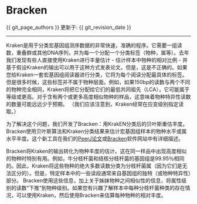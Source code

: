 # Bracken

{{ git_page_authors }} 更新于: {{ git_revision_date }}

---

Kraken是用于分类宏基因组测序数据的非常快速，准确的程序。它需要一组读数，重叠群或其他DNA序列，并为每一个分配一个分类标签（物种，属等）。去年我们发现有些人直接使用Kraken进行丰量估计 - 估计样本中物种的相对比例 - 并基于假设Kraken的输出可以用于这种方式发表论文。但是，这是不正确的。如果您给Kraken一套宏基因组阅读器进行分类，它将为每个阅读分配最具体的标签。但是很多时候，这些标签并不属于物种层面。例如，如果150bp的读数与两个不同的物种完全相同，Kraken将把它分配给它们的最低共同祖先（LCA），它可能属于等级或更高。对于含有两个或更多高度相似物种的样品，这意味着物种特异性读数的数量可能远远少于预期。 （我们应该注意到，Kraken经常在应变级别指定读取。）

为了解决这个问题，我们开发了Bracken：用KrakEN分类后的贝叶斯重估丰度。 Bracken使用贝叶斯算法和Kraken分类结果来估计宏基因组样本的物种水平或属水平丰度。这个新工具在我们的[PeerJ论文](https://peerj.com/articles/cs-104/)或[Bracken](https://ccb.jhu.edu/software/bracken/)软件网站中有详细描述。

Bracken将Kraken的输出转化为物种丰度的估计。这在同一样品中出现高度相似的物种时特别有用。例如，牛分枝杆菌和结核分枝杆菌的基因组是99.95％相同的。因此，Kraken将这些物种的绝大多数读数分类为分枝杆菌属（因为它们是无法区分的）。但是，特定样本中的一些读段通常来自基因组的独特（或物种特异性）部分。 Bracken使用这些信息，加上关于姊妹物种之间相似性的信息，将属性级别的读数“下推”到物种级别。如果您有兴趣了解样本中每种分枝杆菌种类的存在情况，可以使用Kraken，然后使用Bracken来估算每种物种的相对丰度。
